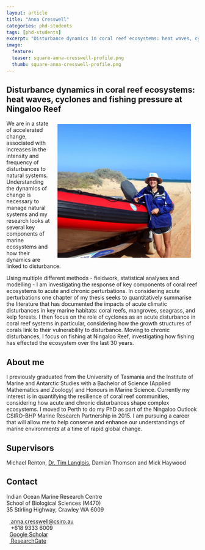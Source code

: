 ```yaml
---
layout: article
title: "Anna Cresswell"
categories: phd-students
tags: [phd-students]
excerpt: "Disturbance dynamics in coral reef ecosystems: heat waves, cyclones and fishing pressure at Ningaloo Reef"
image:
  feature: 
  teaser: square-anna-cresswell-profile.png
  thumb: square-anna-cresswell-profile.png
---
```

## Disturbance dynamics in coral reef ecosystems: heat waves, cyclones and fishing pressure at Ningaloo Reef
<img src='/images/square-anna-cresswell-profile.png' align='right' width="350" hspace="20" vspace="10">
We are in a state of accelerated change, associated with increases in the intensity and frequency of disturbances to natural systems. Understanding the dynamics of change is necessary to manage natural systems and my research looks at several key components of marine ecosystems and how their dynamics are linked to disturbance.

Using multiple different methods - fieldwork, statistical analyses and modelling - I am investigating the response of key components of coral reef ecosystems to acute and chronic perturbations. In considering acute perturbations one chapter of my thesis seeks to quantitatively summarise the literature that has documented the impacts of acute climatic disturbances in key marine habitats: coral reefs, mangroves, seagrass, and kelp forests. I then focus on the role of cyclones as an acute disturbance in coral reef systems in particular, considering how the growth structures of corals link to their vulnerability to disturbance. Moving to chronic disturbances, I focus on fishing at Ningaloo Reef, investigating how fishing has effected the ecosystem over the last 30 years.

## About me
I previously graduated from the University of Tasmania and the Institute of Marine and Antarctic Studies with a Bachelor of Science (Applied Mathematics and Zoology) and Honours in Marine Science. Currently my interest is in quantifying the resilience of coral reef communities, considering how acute and chronic disturbances shape complex ecosystems. I moved to Perth to do my PhD as part of the Ningaloo Outlook CSIRO-BHP Marine Research Partnership in 2015. I am pursuing a career that will allow me to help conserve and enhance our understandings of marine environments at a time of rapid global change.

## Supervisors
Michael Renton, [Dr. Tim Langlois](https://uwamegfisheries.github.io/researchers/tim-langlois/ "Tim Langlois"), Damian Thomson and Mick Haywood

## Contact
<p class="address"><i class="far fa-building"></i> Indian Ocean Marine Research Centre <br>
School of Biological Sciences (M470)<br>
35 Stirling Highway, Crawley WA 6009</p>

<p class="phoneemail"><i class="far fa-envelope-open"></i>&nbsp;&nbsp;<a href="mailto:anna.cresswell@csiro.au"> anna.cresswell@csiro.au</a><br>
<i class="fas fa-phone"></i>&nbsp;&nbsp; +618 9333 6009<br>
<i class="fas fa-graduation-cap"></i>&nbsp;&nbsp;<a href="https://scholar.google.com.au/citations?user=133x5pIAAAAJ&hl=en">Google Scholar</a><br>
<i class="fab fa-researchgate"></i>&nbsp;&nbsp;<a href="https://www.researchgate.net/profile/Anna_Cresswell2"> ResearchGate</a><br>
